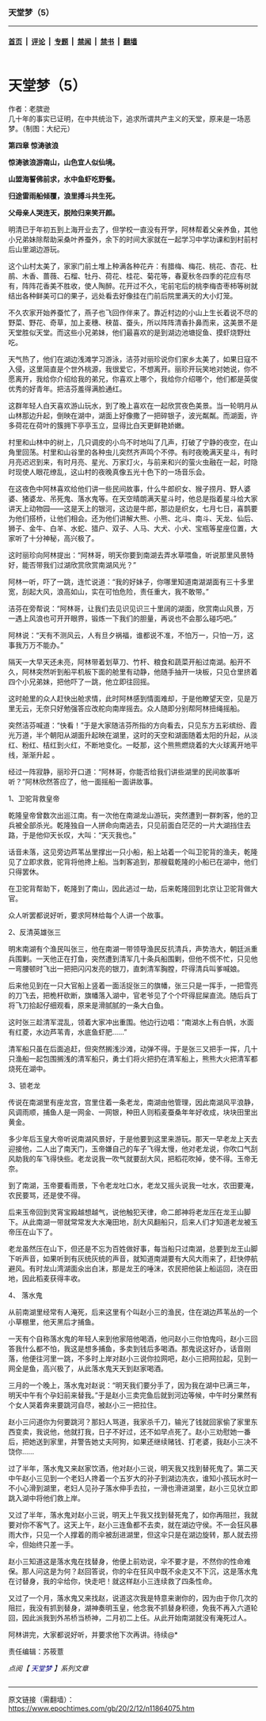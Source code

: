 ### 天堂梦（5）

---

#### [首页](../../../..?n11864075) &nbsp;|&nbsp; [评论](../../../../../epoch-comment?n11864075) &nbsp;|&nbsp; [专题](../../../../../epoch-special?n11864075) &nbsp;|&nbsp; [禁闻](../../../../../epoch-news?n11864075) &nbsp;|&nbsp; [禁书](../../../../../books?n11864075) &nbsp;|&nbsp; [翻墙](https://github.com/gfw-breaker/nogfw/blob/master/README.md?n11864075)


<div class="column" id="artbody" itemprop="articleBody">
 <div class="whitebg">
  <div class="column">
   <div class="arttop mbottom20">
    <h1 class="title">
     天堂梦（5）
    </h1>
    <div class="blue16 subtitle mtop10">
     作者：老膑逊
    </div>
    <span class="pad5">
     <ok href="https://i.epochtimes.com/assets/uploads/2020/07/Heaven-Dream-1-2-600x400.jpg" target="_blank">
      <img alt="" class="aligncenter wp-post-image" src="https://i.epochtimes.com/assets/uploads/2020/07/Heaven-Dream-1-2-600x400.jpg"/>
     </ok>
     <div class="imgtxt caption">
      几十年的事实已证明，在中共统治下，追求所谓共产主义的天堂，原来是一场恶梦。（制图：大纪元）
     </div>
    </span>
   </div>
  </div>
  <!-- article content begin -->
  <p>
   <strong>
    第四章 惊涛骇浪
   </strong>
  </p>
  <p>
   <strong>
    惊涛骇浪游南山，山色宜人似仙境。
   </strong>
  </p>
  <p>
   <strong>
    山盟海誓佛前求，水中鱼虾吃野餐。
   </strong>
  </p>
  <p>
   <strong>
    归途雷雨船倾覆，浪里搏斗共生死。
   </strong>
  </p>
  <p>
   <strong>
    父母亲人哭连天，脱险归来笑开颜。
   </strong>
  </p>
  <p>
   明清已于年初五到上海开业去了，但学校一直没有开学，阿林帮着父亲养鱼，其他小兄弟妹除帮助采桑叶养蚕外，余下的时间大家就在一起学习中学功课和到村前村后山里湖边游玩。
  </p>
  <p>
   这个山村太美了，家家门前土堆上种满各种花卉：有腊梅、梅花、桃花、杏花、杜鹃、木香、蔷薇、石榴、牡丹、荷花、桂花、菊花等，春夏秋冬四季的花应有尽有，阵阵花香美不胜收，使人陶醉。花开过不久，宅前宅后的桃李梅杏枣柿等树就结出各种鲜美可口的果子，远处看去好像挂在门前后院里满天的大小灯笼。
  </p>
  <p>
   不久农家开始养蚕忙了，燕子也飞回作伴来了。靠近村边的小山上生长着说不尽的野菜、野花、奇草，加上麦穗、秧苗、蚕头，所以阵阵清香扑鼻而来，这美景不是天堂胜似天堂。而这些小兄弟妹，他们最喜欢的是到湖边池塘捉鱼、摸虾烧野灶吃。
  </p>
  <p>
   天气热了，他们在湖边浅滩学习游泳，洁芬对丽珍说你们家乡太美了，如果日寇不入侵，这里简直是个世外桃源，我很爱它，不想离开。丽珍开玩笑地对她说，你不愿离开，我给你介绍给我的弟兄，你喜欢上哪个，我给你介绍哪个，他们都是英俊优秀的好青年。把洁芬羞得满脸通红。
  </p>
  <p>
   这群年轻人白天喜欢游山玩水，到了晚上喜欢在一起欣赏夜色美景。当一轮明月从山林那边升起，倒映在湖中，湖面上好像撒了一把碎银子，波光粼粼。而湖面，许多荷花在荷叶的簇拥下亭亭玉立，显得比白天更鲜艳娇嫩。
  </p>
  <p>
   村里和山林中的树上，几只调皮的小鸟不时地叫了几声，打破了宁静的夜空，在山角里回荡。村里和山谷里的各种虫儿突然齐声鸣个不停。有时夜晚满天星斗，有时月亮迟迟到来，有时月亮、星光、万家灯火，与前来和兴的萤火虫融在一起，时隐时现使人眼花缭乱，这山村的夜晚真像五光十色下的一场音乐会。
  </p>
  <p>
   在这夜色中阿林喜欢给他们讲一些民间故事，什么牛郎织女、猴子捞月、野人婆婆、猪婆龙、吊死鬼、落水鬼等。在天空晴朗满天星斗时，他总是指着星斗给大家讲天上动物园——这是天上的银河，这边是牛郎，那边是织女，七月七日，喜鹊要为他们搭桥，让他们相会。还为他们讲解大熊、小熊、北斗、南斗、天龙、仙后、狮子、金牛、白羊、水蛇、猎户、双子、人马、大犬、小犬、宝瓶等星座位置，大家听了十分神秘，高兴极了。
  </p>
  <p>
   这时丽珍向阿林提出：“阿林哥，明天你要到南湖去弄水草喂鱼，听说那里风景特好，能否带我们过湖欣赏欣赏南湖风光？”
  </p>
  <p>
   阿林一听，吓了一跳，连忙说道：“我的好妹子，你哪里知道南湖湖面有三十多里宽，刮起大风，浪高如山，实在可怕危险，责任重大，我不敢带。”
  </p>
  <p>
   洁芬在旁帮说：“阿林哥，让我们去见识见识三十里阔的湖面，欣赏南山风景，万一遇上风浪也可开开眼界，锻炼一下我们的胆量，再说也不会那么碰巧吧。”
  </p>
  <p>
   阿林说：“天有不测风云，人有旦夕祸福，谁都说不准，不怕万一，只怕一万，这事我万万不能办。”
  </p>
  <p>
   隔天一大早天还未亮，阿林带着划草刀、竹杆、粮食和蔬菜开船过南湖。船开不久，阿林突然听到船平机板下面的舱里有动静，他随手抽开一块板，只见仓里挤着四个小兄弟妹，把他吓了一跳，他立即往回摇。
  </p>
  <p>
   这时舱里的众人赶快出舱求情，此时阿林感到情面难却，于是他瞭望天空，见是万里无云，无奈只好勉强答应改舵向南岸摇去。众人随即分别帮阿林扭绳摇船。
  </p>
  <p>
   突然洁芬喊道：“快看！”于是大家随洁芬所指的方向看去，只见东方五彩缤纷、霞光万道，半个朝阳从湖面升起映在湖里，这时的天空和湖面随着太阳的升起，从淡红、粉红、桔红到火红，不断地变化。一眨那，这个熊熊燃烧着的大火球离开地平线，渐渐升起 。
  </p>
  <p>
   经过一阵寂静，丽珍开口道：“阿林哥，你能否给我们讲些湖里的民间故事听听？”阿林欣然答应了，他一面摇船一面讲故事。
  </p>
  <p>
   1、卫驼背救皇帝
  </p>
  <p>
   乾隆皇帝曾数次出巡江南。有一次他在南湖龙山游玩，突然遭到一群刺客，他的卫兵被全部杀光。乾隆独自一人拼命向南逃去，只见前面白茫茫的一片大湖挡住去路，于是他仰天长叹，大叫：“天灭我也。”
  </p>
  <p>
   话音未落，这见旁边芦苇丛里撑出一只小船，船上站着一个叫卫驼背的渔夫，乾隆见了立即求救，驼背将他搀上船。当刺客追到，那艘载乾隆的小船已在湖中，他们只得罢休。
  </p>
  <p>
   在卫驼背帮助下，乾隆到了南山，因此逃过一劫，后来乾隆回到北京让卫驼背做大官。
  </p>
  <p>
   众人听罢都说好听，要求阿林给每个人讲一个故事。
  </p>
  <p>
   2、反清英雄张三
  </p>
  <p>
   明末南湖有个渔民叫张三，他在南湖一带领导渔民反抗清兵，声势浩大，朝廷派重兵围剿。一天他正在打鱼，突然遭到清军几十条兵船围剿，但他不慌不忙，只见他一弯腰顿时飞出一把把闪闪发亮的银刀，直刺清军胸膛，吓得清兵叫爹喊娘。
  </p>
  <p>
   后来他见到在一只大官船上竖着一面活捉张三的旗幡，张三只是一挥手，一把雪亮的刀飞去，把桅杆砍断，旗幡落入湖中，官老爷见了个个吓得屁屎直流。随后兵丁将飞刀拾起仔细观看，原来是滑腻腻的一条大白鱼。
  </p>
  <p>
   这时张三趁清军混乱，领着大家冲出重围。他边行边唱：“南湖水上有白帆，水面有红菱，水边芦苇青，水底鱼虾肥……”
  </p>
  <p>
   清军船只虽在后面追赶，但突然搁浅沙滩，动弹不得。于是张三又把手一挥，几十只渔船一起包围搁浅的清军船只，勇士们将火把扔在清军船上，熊熊大火把清军都烧死在湖中。
  </p>
  <p>
   3、锁老龙
  </p>
  <p>
   传说在南湖里有座龙宫，宫里住着一条老龙，南湖由他管理，因此南湖风平浪静，风调雨顺，捕鱼人是一网金、一网银，种田人则稻麦蚕桑年年好收成，块块田里出黄金。
  </p>
  <p>
   多少年后玉皇大帝听说南湖风景好，于是他要到这里来游玩。那天一早老龙上天去迎接他，二人出了南天门，玉帝嫌自己的车子飞得太慢，他对老龙说，你吹口气刮风助我的车飞得快些。老龙说我一吹气就要刮大风，把稻花吹掉，使不得。玉帝无奈。
  </p>
  <p>
   到了南湖，玉帝要看雨景，下令老龙吐口水，老龙又摇头说我一吐水，农田要淹，农民要骂，还是使不得。
  </p>
  <p>
   后来玉帝回到灵宵宝殿越想越气，说他触犯天律，命二郎神将老龙压在龙王山脚下。从此南湖一带就常常发大水淹田地，刮大风翻船只，后来人们才知道老龙被玉帝压在山下了。
  </p>
  <p>
   老龙虽然压在山下，但还是不忘为百姓做好事，每当船只过南湖，总要到龙王山脚下听声音，如果听到有灰统灰统的声音，就知道南湖要有大风大雨来了，赶快停航避风。有时龙山湾湖面氽出白沫，那是龙王的唾沫，农民把他装上船运回，浇在田地，因此稻麦获得丰收。
  </p>
  <p>
   4、 落水鬼
  </p>
  <p>
   从前南湖里经常有人淹死，后来这里有个叫赵小三的渔民，住在湖边芦苇丛的一个小草棚里，他天黑后才捕鱼。
  </p>
  <p>
   一天有个自称落水鬼的年轻人来到他家陪他喝酒，他问赵小三你怕鬼吗，赵小三回答我什么都不怕，我这是想多捕鱼，多卖到钱后多喝酒。那鬼说这好办，话音刚落，他便往河里一跳，不多时上岸对赵小三说你拉网吧，赵小三把网拉起，见到一网全是鱼，高兴极了，从此落水鬼天天到赵家喝酒。
  </p>
  <p>
   三月的一个晚上，落水鬼对赵说：“明天我们要分手了，因为我在湖中已满三年，明天中午有个孕妇前来替我。”于是赵小三卖完鱼后就到河边等候，中午时分果然有个女人哭着奔来要跳河自尽，被赵小三一把拉住。
  </p>
  <p>
   赵小三问道你为何要跳河？那妇人骂道，我家杀千刀，输光了钱就回家偷了家里东西变卖，我说他，他就打我，日子不好过，还不如早点死了。赵小三劝慰她一番后，把她送到家里，并警告她丈夫阿狗，如果还继续赌钱、打老婆，我赵小三决不饶你……
  </p>
  <p>
   过了半年，落水鬼又来赵家饮酒，他对赵小三说，明天我又找到替死鬼了。第二天中午赵小三见到一个老妇人搀着一个五岁大的孙子到湖边冼衣，谁知小孩玩水时一不小心滑到湖里，老妇人见孙子落水伸手去拉，一滑也滑进湖里，赵小三见状立即跳入湖中将他们救上岸。
  </p>
  <p>
   又过了半年，落水鬼对赵小三说，明天上午我又找到替死鬼了，如你再阻拦，我就要对你不客气了。这天上午，赵小三连鱼都不去卖，就在湖边守侯。不一会狂风暴雨大作，只见一个人撑着的雨伞被刮进湖里，但这伞只是在湖边旋转，那人就去捞伞，但始终只差一手。
  </p>
  <p>
   赵小三知道这是落水鬼在找替身，他便上前劝说，伞不要才是，不然你的性命难保。那人问这是为何？赵回答说，你的伞在狂风中既不氽走又不下沉，这是落水鬼在讨替身，我的伞给你，快走吧！就这样赵小三连续救了四条性命。
  </p>
  <p>
   又过了一个月，落水鬼又来找赵，说道这次我是特意来谢你的，因为由于你几次的阻拦，我没有抓到替身，湖神奏明玉皇，他念我不抓替身积德，免我不再入六道轮回，因此派我到外吊桥当桥神，二月初二上任。从此开始南湖就没有淹死过人。
  </p>
  <p>
   阿林讲完，大家都说好听，并要求他下次再讲。待续@*
  </p>
  <p>
   责任编辑：苏筱薏
  </p>
  <p>
   <em>
    点阅【
    <span style="color: #000080;">
     <ok href="https://www.epochtimes.com/gb/tag/%E5%A4%A9%E5%A0%82%E5%A4%A2.html" style="color: #000080;">
      天堂梦
     </ok>
    </span>
    】系列文章
   </em>
  </p>
  <!-- article content end -->
 </div>
</div>


---

原文链接（需翻墙）：https://www.epochtimes.com/gb/20/2/12/n11864075.htm